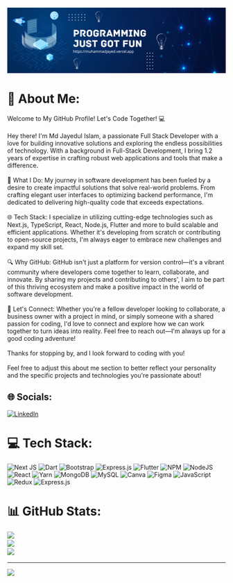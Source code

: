 ![logo](https://github.com/jayed-phero/jayed-phero/blob/main/Blue%20Geometric%20Technology%20LinkedIn%20Banner%20(1).png)

# 💫 About Me:
Welcome to My GitHub Profile! Let's Code Together! 💻<br><br>Hey there! I'm Md Jayedul Islam, a passionate Full Stack Developer with a love for building innovative solutions and exploring the endless possibilities of technology. With a background in Full-Stack Development, I bring 1.2 years of expertise in crafting robust web applications and tools that make a difference.<br><br>🚀 What I Do: My journey in software development has been fueled by a desire to create impactful solutions that solve real-world problems. From crafting elegant user interfaces to optimizing backend performance, I'm dedicated to delivering high-quality code that exceeds expectations.<br><br>🌐 Tech Stack: I specialize in utilizing cutting-edge technologies such as Next.js, TypeScript, React, Node.js, Flutter and more to build scalable and efficient applications. Whether it's developing from scratch or contributing to open-source projects, I'm always eager to embrace new challenges and expand my skill set.<br><br>🔍 Why GitHub: GitHub isn't just a platform for version control—it's a vibrant community where developers come together to learn, collaborate, and innovate. By sharing my projects and contributing to others', I aim to be part of this thriving ecosystem and make a positive impact in the world of software development.<br><br>💬 Let's Connect: Whether you're a fellow developer looking to collaborate, a business owner with a project in mind, or simply someone with a shared passion for coding, I'd love to connect and explore how we can work together to turn ideas into reality. Feel free to reach out—I'm always up for a good coding adventure!<br><br>Thanks for stopping by, and I look forward to coding with you!<br><br>Feel free to adjust this about me section to better reflect your personality and the specific projects and technologies you're passionate about!


## 🌐 Socials:
[![LinkedIn](https://img.shields.io/badge/LinkedIn-%230077B5.svg?logo=linkedin&logoColor=white)](https://linkedin.com/in/jayedulislam) 

# 💻 Tech Stack:
![Next JS](https://img.shields.io/badge/Next-black?style=for-the-badge&logo=next.js&logoColor=white) ![Dart](https://img.shields.io/badge/dart-%230175C2.svg?style=for-the-badge&logo=dart&logoColor=white) ![Bootstrap](https://img.shields.io/badge/bootstrap-%238511FA.svg?style=for-the-badge&logo=bootstrap&logoColor=white) ![Express.js](https://img.shields.io/badge/express.js-%23404d59.svg?style=for-the-badge&logo=express&logoColor=%2361DAFB) ![Flutter](https://img.shields.io/badge/Flutter-%2302569B.svg?style=for-the-badge&logo=Flutter&logoColor=white) ![NPM](https://img.shields.io/badge/NPM-%23CB3837.svg?style=for-the-badge&logo=npm&logoColor=white) ![NodeJS](https://img.shields.io/badge/node.js-6DA55F?style=for-the-badge&logo=node.js&logoColor=white) ![React](https://img.shields.io/badge/react-%2320232a.svg?style=for-the-badge&logo=react&logoColor=%2361DAFB) ![Yarn](https://img.shields.io/badge/yarn-%232C8EBB.svg?style=for-the-badge&logo=yarn&logoColor=white) ![MongoDB](https://img.shields.io/badge/MongoDB-%234ea94b.svg?style=for-the-badge&logo=mongodb&logoColor=white) ![MySQL](https://img.shields.io/badge/mysql-%2300000f.svg?style=for-the-badge&logo=mysql&logoColor=white) ![Canva](https://img.shields.io/badge/Canva-%2300C4CC.svg?style=for-the-badge&logo=Canva&logoColor=white) ![Figma](https://img.shields.io/badge/figma-%23F24E1E.svg?style=for-the-badge&logo=figma&logoColor=white) ![JavaScript](https://img.shields.io/badge/javascript-%23323330.svg?style=for-the-badge&logo=javascript&logoColor=%23F7DF1E) ![Redux](https://img.shields.io/badge/redux-%23593d88.svg?style=for-the-badge&logo=redux&logoColor=white) ![Express.js](https://img.shields.io/badge/express.js-%23404d59.svg?style=for-the-badge&logo=express&logoColor=%2361DAFB)
# 📊 GitHub Stats:
![](https://github-readme-stats.vercel.app/api?username=jayed-phero&theme=dark&hide_border=false&include_all_commits=false&count_private=false)<br/>
![](https://github-readme-streak-stats.herokuapp.com/?user=jayed-phero&theme=dark&hide_border=false)<br/>
![](https://github-readme-stats.vercel.app/api/top-langs/?username=jayed-phero&theme=dark&hide_border=false&include_all_commits=false&count_private=false&layout=compact)

---
[![](https://visitcount.itsvg.in/api?id=jayed-phero&icon=0&color=0)](https://visitcount.itsvg.in)

<!-- Proudly created with GPRM ( https://gprm.itsvg.in ) -->
